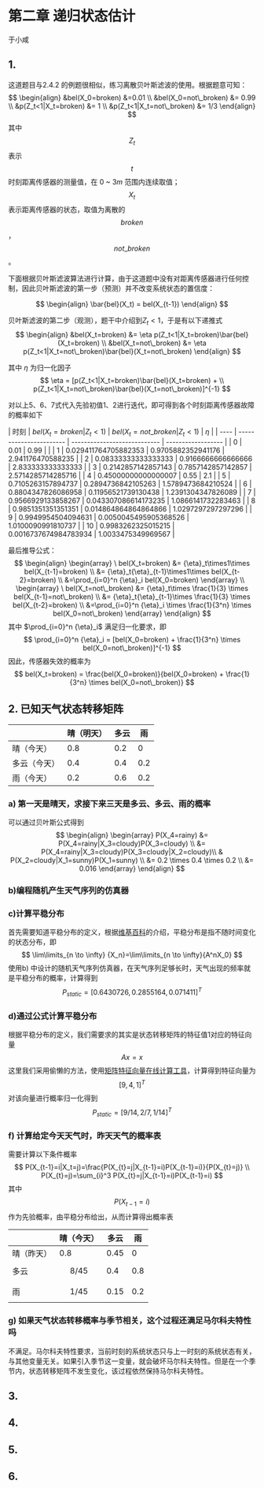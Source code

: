 # 第二章 递归状态估计

于小咸

## 1. 

这道题目与2.4.2 的例题很相似，练习离散贝叶斯滤波的使用。根据题意可知：
$$
\begin{align}
&bel(X_0=broken) &=0.01 \\
&bel(X_0=not\_broken) &= 0.99 \\
&p(Z_t<1|X_t=broken) &= 1 \\
&p(Z_t<1|X_t=not\_broken) &= 1/3
\end{align}
$$
其中 $$Z_t$$ 表示 $$t$$ 时刻距离传感器的测量值，在 $0$ ~ $3m$ 范围内连续取值；$$X_t$$ 表示距离传感器的状态，取值为离散的 $$broken$$ ，$$not\_broken$$。

下面根据贝叶斯滤波算法进行计算，由于这道题中没有对距离传感器进行任何控制，因此贝叶斯滤波的第一步（预测）并不改变系统状态的置信度：

$$
\begin{align}
\bar{bel}(X_t) = bel(X_{t-1})
\end{align}
$$

贝叶斯滤波的第二步（观测），题干中介绍到$Z_t < 1$，于是有以下递推式
$$
\begin{align}
&bel(X_t=broken) &= \eta p(Z_t<1|X_t=broken)\bar{bel}(X_t=broken) \\
&bel(X_t=not\_broken) &= \eta p(Z_t<1|X_t=not\_broken)\bar{bel}(X_t=not\_broken) 
\end{align}
$$

其中 $\eta$ 为归一化因子
$$
\eta = [p(Z_t<1|X_t=broken)\bar{bel}(X_t=broken) + \\ p(Z_t<1|X_t=not\_broken)\bar{bel}(X_t=not\_broken)]^{-1}
$$


对以上5、6、7式代入先验初值1、2进行迭代，即可得到各个时刻距离传感器故障的概率如下

| 时刻 | $bel(X_t=broken|Z_t<1)$ | $bel(X_t=not\_broken|Z_t<1)$ | $\eta$             |
| ---- | ----------------------- | ---------------------------- | ------------------ |
| 0    | 0.01                    | 0.99                         |                    |
| 1    | 0.029411764705882353    | 0.9705882352941176           | 2.941176470588235  |
| 2    | 0.08333333333333333     | 0.9166666666666666           | 2.833333333333333  |
| 3    | 0.2142857142857143      | 0.7857142857142857           | 2.5714285714285716 |
| 4    | 0.45000000000000007     | 0.55                         | 2.1                |
| 5    | 0.7105263157894737      | 0.2894736842105263           | 1.5789473684210524 |
| 6    | 0.8804347826086958      | 0.11956521739130438          | 1.2391304347826089 |
| 7    | 0.9566929133858267      | 0.043307086614173235         | 1.0866141732283463 |
| 8    | 0.9851351351351351      | 0.014864864864864866         | 1.0297297297297296 |
| 9    | 0.9949954504094631      | 0.0050045495905368526        | 1.0100090991810737 |
| 10   | 0.9983262325015215      | 0.0016737674984783934        | 1.0033475349969567 |

最后推导公式：
$$
\begin{align}
\begin{array}
\ bel(X_t=broken) &= {\eta}_t\times1\times bel(X_{t-1}=broken) \\
&= {\eta}_t{\eta}_{t-1}\times1\times bel(X_{t-2}=broken) \\
&=\prod_{i=0}^n {\eta}_i bel(X_0=broken)
\end{array}
\\
\begin{array}
\ bel(X_t=not\_broken) &= {\eta}_t\times \frac{1}{3} \times bel(X_{t-1}=not\_broken) \\
&= {\eta}_t{\eta}_{t-1}\times \frac{1}{3} \times bel(X_{t-2}=broken) \\
&=\prod_{i=0}^n {\eta}_i \times \frac{1}{3^n} \times bel(X_0=not\_broken)
\end{array}
\end{align}
$$
其中 $\prod_{i=0}^n {\eta}_i$ 满足归一化要求，即
$$
\prod_{i=0}^n {\eta}_i = [bel(X_0=broken) + \frac{1}{3^n} \times bel(X_0=not\_broken)]^{-1}
$$
因此，传感器失效的概率为
$$
bel(X_t=broken) = \frac{bel(X_0=broken)}{bel(X_0=broken) + \frac{1}{3^n} \times bel(X_0=not\_broken)}
$$

## 2. 已知天气状态转移矩阵

|              | 晴（明天） | 多云 | 雨   |
| ------------ | ---------- | ---- | ---- |
| 晴（今天）   | 0.8        | 0.2  | 0    |
| 多云（今天） | 0.4        | 0.4  | 0.2  |
| 雨（今天）   | 0.2        | 0.6  | 0.2  |

### a) 第一天是晴天，求接下来三天是多云、多云、雨的概率

可以通过贝叶斯公式得到
$$
\begin{align}
\begin{array}
P(X_4=rainy) &= P(X_4=rainy|X_3=cloudy)P(X_3=cloudy) \\
&= P(X_4=rainy|X_3=cloudy)P(X_3=cloudy|X_2=cloudy)\\
& P(X_2=cloudy|X_1=sunny)P(X_1=sunny) \\
&= 0.2 \times 0.4 \times 0.2 \\
&= 0.016
\end{array}
\end{align}
$$

### b)编程随机产生天气序列的仿真器

### c)计算平稳分布

首先需要知道平稳分布的定义，根据[维基百科](<https://en.wikipedia.org/wiki/Markov_chain#Steady-state_analysis_and_limiting_distributions>)的介绍，平稳分布是指不随时间变化的状态分布，即
$$
\lim\limits_{n \to \infty} {X_n}=\lim\limits_{n \to \infty}{A^nX_0}
$$
使用b) 中设计的随机天气序列仿真器，在天气序列足够长时，天气出现的频率就是平稳分布的概率，计算得到
$$
P_{static}=[0.6430726, 0.2855164, 0.071411]^T
$$

### d)通过公式计算平稳分布

根据平稳分布的定义，我们需要求的其实是状态转移矩阵的特征值1对应的特征向量
$$
Ax=x
$$
这里我们采用偷懒的方法，使用[矩阵特征向量在线计算工具](<https://zs.symbolab.com/solver/matrix-eigenvectors-calculator>)，计算得到特征向量为
$$
[9, 4, 1]^T
$$
对该向量进行概率归一化得到
$$
P_{static}=[9/14, 2/7, 1/14]^T
$$

### f) 计算给定今天天气时，昨天天气的概率表

需要计算以下条件概率
$$
P(X_{t-1}=i|X_t=j)=\frac{P(X_{t}=j|X_{t-1}=i)P(X_{t-1}=i)}{P(X_{t}=j)} \\
P(X_{t}=j)=\sum_{i}^3 P(X_{t}=j|X_{t-1}=i)P(X_{t-1}=i)
$$
其中$$P(X_{t-1}=i)$$作为先验概率，由平稳分布给出，从而计算得出概率表

|            | 晴（今天） | 多云 | 雨   |
| ---------- | ---------- | ---- | ---- |
| 晴（昨天） | 0.8        | 0.45 | 0    |
| 多云       | $$8/45$$   | 0.4  | 0.8  |
| 雨         | $$1/45$$   | 0.15 | 0.2  |



### g) 如果天气状态转移概率与季节相关，这个过程还满足马尔科夫特性吗

不满足。马尔科夫特性要求，当前时刻的系统状态只与上一时刻的系统状态有关，与其他变量无关。如果引入季节这一变量，就会破坏马尔科夫特性。但是在一个季节内，状态转移矩阵不发生变化，该过程依然保持马尔科夫特性。

## 3.

## 4.

## 5.

## 6.